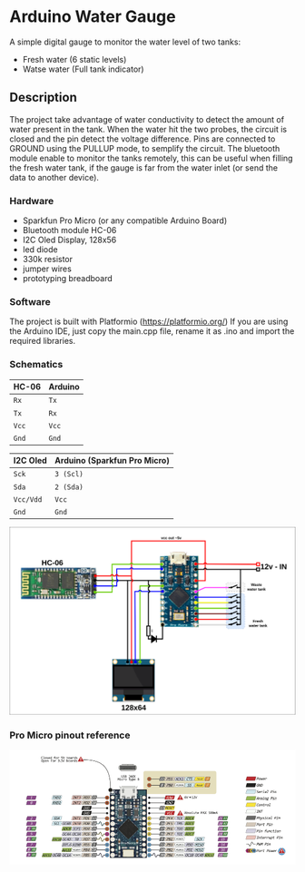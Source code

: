 # Arduino Water Gauge

A simple digital gauge to monitor the water level of two tanks:

- Fresh water (6 static levels)
- Watse water (Full tank indicator)

## Description

The project take advantage of water conductivity to detect the amount of water present in the tank. When the water hit the two probes, the circuit is closed and the pin detect the voltage difference.
Pins are connected to GROUND using the PULLUP mode, to semplify the circuit.
The bluetooth module enable to monitor the tanks remotely, this can be useful when filling the fresh water tank, if the gauge is far from the water inlet (or send the data to another device).

### Hardware

- Sparkfun Pro Micro (or any compatible Arduino Board)
- Bluetooth module HC-06
- I2C Oled Display, 128x56
- led diode
- 330k resistor
- jumper wires
- prototyping breadboard

### Software

The project is built with Platformio (https://platformio.org/)
If you are using the Arduino IDE, just copy the main.cpp file, rename it as .ino and import the required libraries.

### Schematics

| HC-06 | Arduino |
| :---- | :------ |
| `Rx`  | `Tx`    |
| `Tx`  | `Rx`    |
| `Vcc` | `Vcc`   |
| `Gnd` | `Gnd`   |

| I2C Oled  | Arduino (Sparkfun Pro Micro) |
| :-------- | :--------------------------- |
| `Sck`     | `3 (Scl)`                    |
| `Sda`     | `2 (Sda)`                    |
| `Vcc/Vdd` | `Vcc`                        |
| `Gnd`     | `Gnd`                        |

![alt text](./imgs/schematics.png)

### Pro Micro pinout reference

![alt text](./imgs/pinout.png)
